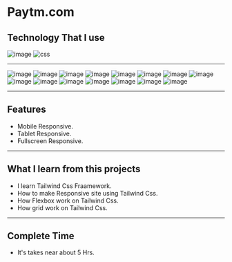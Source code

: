 # Paytm.com
## Technology That I use
![image](https://img.shields.io/badge/1st--Tech-Html-orange)
![css](https://img.shields.io/badge/2nd--Tech-Tailwindcss-blue)

<hr>

![image](./Thumbnails/Thumbnail-1.png)
![image](./Thumbnails/Thumbnail-2.png)
![image](./Thumbnails/Thumbnail-3.png)
![image](./Thumbnails/Thumbnail-4.png)
![image](./Thumbnails/Thumbnail-5.png)
![image](./Thumbnails/Thumbnail-6.png)
![image](./Thumbnails/Thumbnail-7.png)
![image](./Thumbnails/Thumbnail-8.png)
![image](./Thumbnails/Thumbnail-9.png)
![image](./Thumbnails/Thumbnail-10.png)
![image](./Thumbnails/Thumbnail-11.png)
![image](./Thumbnails/Thumbnail-12.png)
![image](./Thumbnails/Thumbnail-13.png)
![image](./Thumbnails/Thumbnail-14.png)
![image](./Thumbnails/Thumbnail-15.png)

<hr>

## Features

- Mobile Responsive.
- Tablet Responsive.
- Fullscreen Responsive.

<hr>

## What I learn from this projects

- I learn Tailwind Css Fraamework.
- How to make Responsive site using Tailwind Css.
- How Flexbox work on Tailwind Css.
- How grid work on Tailwind Css.

<hr>

## Complete Time

- It's takes near about 5 Hrs.